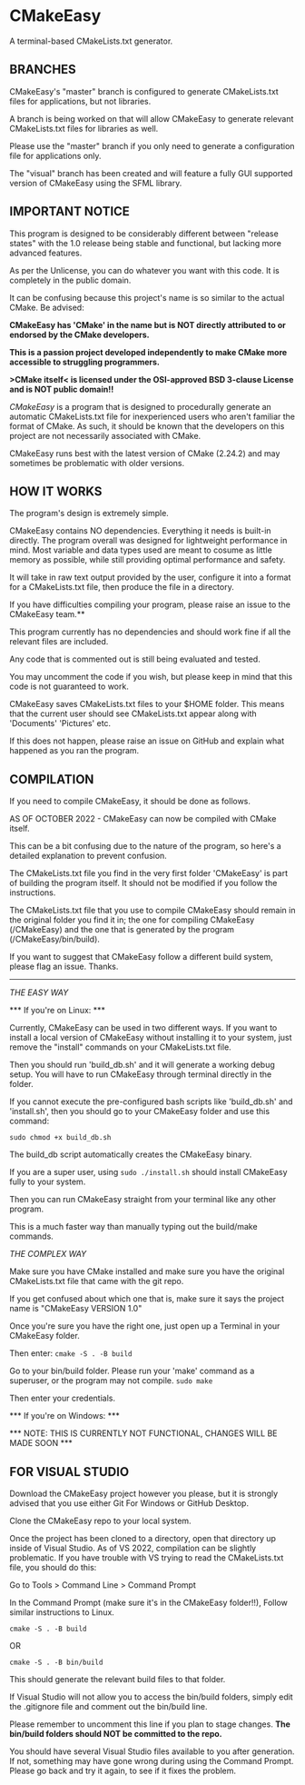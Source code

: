 # CMakeEasy
A terminal-based CMakeLists.txt generator.

BRANCHES
----------------

CMakeEasy's "master" branch is configured to generate CMakeLists.txt files for applications, but not libraries.

A branch is being worked on that will allow CMakeEasy to generate relevant
CMakeLists.txt files for libraries as well.

Please use the "master" branch if you only need to generate a configuration file for applications only.

The "visual" branch has been created and will feature a fully GUI supported version of CMakeEasy using the SFML library.

IMPORTANT NOTICE
----------------

This program is designed to be considerably different between "release states" with the 1.0 release being stable and functional, but lacking more advanced features.

As per the Unlicense, you can do whatever you want with this code.
It is completely in the public domain.

It can be confusing because this project's name is so similar to the actual CMake. Be advised:

**CMakeEasy has 'CMake' in the name but is NOT directly attributed to or endorsed by the CMake developers.**

**This is a passion project developed independently to make CMake more accessible to struggling programmers.**

**>CMake itself< is licensed under the OSI-approved BSD 3-clause License and is NOT public domain!!**

*CMakeEasy* is a program that is designed to procedurally generate an automatic CMakeLists.txt file for inexperienced users who aren't familiar the format of CMake. As such, it should be known that the developers on this project are not necessarily associated with CMake.

CMakeEasy runs best with the latest version of CMake (2.24.2) and may sometimes be problematic with older versions.

HOW IT WORKS
------------

The program's design is extremely simple.

CMakeEasy contains NO dependencies. Everything it needs is built-in directly.
The program overall was designed for lightweight performance in mind. Most variable and data types used are meant to cosume as little memory as possible,
while still providing optimal performance and safety.

It will take in raw text output provided by the user, configure it into a format for a CMakeLists.txt file, then produce the file in a directory.

If you have difficulties compiling your program, please raise an issue to the CMakeEasy team.**

This program currently has no dependencies and should work fine if all the relevant files are included.

Any code that is commented out is still being evaluated and tested.

You may uncomment the code if you wish, but please keep in mind that this code is not guaranteed to work.

CMakeEasy saves CMakeLists.txt files to your $HOME folder.
This means that the current user should see CMakeLists.txt appear along with
'Documents' 'Pictures' etc.

If this does not happen, please raise an issue on GitHub and explain what happened as you ran the program.

COMPILATION
-----------

If you need to compile CMakeEasy, it should be done as follows.

AS OF OCTOBER 2022 -
CMakeEasy can now be compiled with CMake itself.

This can be a bit confusing due to the nature of the program, so here's a detailed explanation to prevent confusion.

The CMakeLists.txt file you find in the very first folder 'CMakeEasy' is part of building the program itself. It should not be modified if you follow the instructions.

The CMakeLists.txt file that you use to compile CMakeEasy should remain in the original folder you find it in; the one for compiling CMakeEasy (/CMakeEasy) and the one that is generated by the program (/CMakeEasy/bin/build).

If you want to suggest that CMakeEasy follow a different build system, please flag an issue. Thanks.

---

*THE EASY WAY*

*** If you're on Linux: ***

Currently, CMakeEasy can be used in two different ways.
If you want to install a local version of CMakeEasy without installing it to your system, just remove the "install" commands on your CMakeLists.txt file.

Then you should run 'build_db.sh' and it will generate a working debug setup.
You will have to run CMakeEasy through terminal directly in the folder.

If you cannot execute the pre-configured bash scripts like 'build_db.sh' and 'install.sh', then you should go to your CMakeEasy folder and use this command:

`sudo chmod +x build_db.sh`

The build_db script automatically creates the CMakeEasy binary.

If you are a super user, using
`sudo ./install.sh`
should install CMakeEasy fully to your system.

Then you can run CMakeEasy straight from your terminal like any other program.

This is a much faster way than manually typing out the build/make commands.

*THE COMPLEX WAY*

Make sure you have CMake installed and make sure you have the original CMakeLists.txt file that came with the git repo.

If you get confused about which one that is, make sure it says the project name is "CMakeEasy VERSION 1.0"

Once you're sure you have the right one, just open up a Terminal in your CMakeEasy folder.

Then enter:
`cmake -S . -B build`

Go to your bin/build folder. Please run your 'make' command as a superuser, or the program may not compile.
`sudo make`

Then enter your credentials.

*** If you're on Windows: ***


*** NOTE: THIS IS CURRENTLY NOT FUNCTIONAL, CHANGES WILL BE MADE SOON ***

FOR VISUAL STUDIO
-----------

Download the CMakeEasy project however you please, but it is strongly
advised that you use either Git For Windows or GitHub Desktop.

Clone the CMakeEasy repo to your local system.

Once the project has been cloned to a directory, open that directory
up inside of Visual Studio. As of VS 2022, compilation can be slightly
problematic. If you have trouble with VS trying to read the CMakeLists.txt
file, you should do this:

Go to Tools > Command Line > Command Prompt

In the Command Prompt (make sure it's in the CMakeEasy folder!!),
Follow similar instructions to Linux.

`cmake -S . -B build`

OR

`cmake -S . -B bin/build`

This should generate the relevant build files to that folder.

If Visual Studio will not allow you to access the bin/build folders,
simply edit the .gitignore file and comment out the bin/build line.

Please remember to uncomment this line if you plan to stage changes.
**The bin/build folders should NOT be committed to the repo.**

You should have several Visual Studio files available to you after
generation. If not, something may have gone wrong during using the
Command Prompt. Please go back and try it again, to see if it
fixes the problem.
